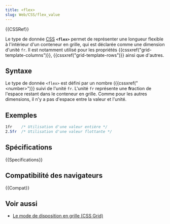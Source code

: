 ```yaml
---
title: <flex>
slug: Web/CSS/flex_value
---
```


{{CSSRef}}

Le type de donnée [CSS](/fr/docs/Web/CSS) **`<flex>`** permet de représenter une longueur flexible à l'intérieur d'un conteneur en grille, qui est déclarée comme une dimension d'unité `fr`. Il est notamment utilisé pour les propriétés {{cssxref("grid-template-columns")}}, {{cssxref("grid-template-rows")}} ainsi que d'autres.

## Syntaxe

Le type de donnée `<flex>` est défini par un nombre ({{cssxref("&lt;number&gt;")}} suivi de l'unité `fr`. L'unité `fr` représente une **fr**action de l'espace restant dans le conteneur en grille. Comme pour les autres dimensions, il n'y a pas d'espace entre la valeur et l'unité.

## Exemples

```css
1fr    /* Utilisation d'une valeur entière */
2.5fr  /* Utilisation d'une valeur flottante */
```

## Spécifications

{{Specifications}}

## Compatibilité des navigateurs

{{Compat}}

## Voir aussi

- [Le mode de disposition en grille (CSS Grid)](/fr/docs/Web/CSS/CSS_Grid_Layout)
